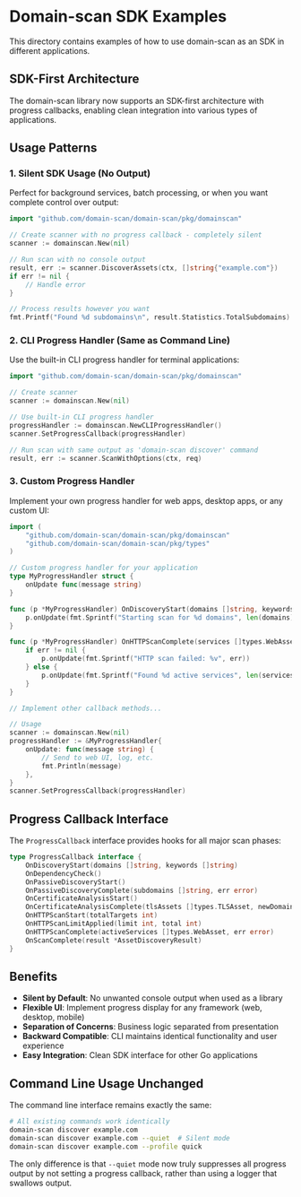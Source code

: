 # Domain-scan SDK Examples

This directory contains examples of how to use domain-scan as an SDK in different applications.

## SDK-First Architecture

The domain-scan library now supports an SDK-first architecture with progress callbacks, enabling clean integration into various types of applications.

## Usage Patterns

### 1. Silent SDK Usage (No Output)

Perfect for background services, batch processing, or when you want complete control over output:

```go
import "github.com/domain-scan/domain-scan/pkg/domainscan"

// Create scanner with no progress callback - completely silent
scanner := domainscan.New(nil)

// Run scan with no console output
result, err := scanner.DiscoverAssets(ctx, []string{"example.com"})
if err != nil {
    // Handle error
}

// Process results however you want
fmt.Printf("Found %d subdomains\n", result.Statistics.TotalSubdomains)
```

### 2. CLI Progress Handler (Same as Command Line)

Use the built-in CLI progress handler for terminal applications:

```go
import "github.com/domain-scan/domain-scan/pkg/domainscan"

// Create scanner
scanner := domainscan.New(nil)

// Use built-in CLI progress handler
progressHandler := domainscan.NewCLIProgressHandler()
scanner.SetProgressCallback(progressHandler)

// Run scan with same output as 'domain-scan discover' command
result, err := scanner.ScanWithOptions(ctx, req)
```

### 3. Custom Progress Handler

Implement your own progress handler for web apps, desktop apps, or any custom UI:

```go
import (
    "github.com/domain-scan/domain-scan/pkg/domainscan"
    "github.com/domain-scan/domain-scan/pkg/types"
)

// Custom progress handler for your application
type MyProgressHandler struct {
    onUpdate func(message string)
}

func (p *MyProgressHandler) OnDiscoveryStart(domains []string, keywords []string) {
    p.onUpdate(fmt.Sprintf("Starting scan for %d domains", len(domains)))
}

func (p *MyProgressHandler) OnHTTPScanComplete(services []types.WebAsset, err error) {
    if err != nil {
        p.onUpdate(fmt.Sprintf("HTTP scan failed: %v", err))
    } else {
        p.onUpdate(fmt.Sprintf("Found %d active services", len(services)))
    }
}

// Implement other callback methods...

// Usage
scanner := domainscan.New(nil)
progressHandler := &MyProgressHandler{
    onUpdate: func(message string) {
        // Send to web UI, log, etc.
        fmt.Println(message)
    },
}
scanner.SetProgressCallback(progressHandler)
```

## Progress Callback Interface

The `ProgressCallback` interface provides hooks for all major scan phases:

```go
type ProgressCallback interface {
    OnDiscoveryStart(domains []string, keywords []string)
    OnDependencyCheck()
    OnPassiveDiscoveryStart()
    OnPassiveDiscoveryComplete(subdomains []string, err error)
    OnCertificateAnalysisStart()
    OnCertificateAnalysisComplete(tlsAssets []types.TLSAsset, newDomains []string, err error)
    OnHTTPScanStart(totalTargets int)
    OnHTTPScanLimitApplied(limit int, total int)
    OnHTTPScanComplete(activeServices []types.WebAsset, err error)
    OnScanComplete(result *AssetDiscoveryResult)
}
```

## Benefits

- **Silent by Default**: No unwanted console output when used as a library
- **Flexible UI**: Implement progress display for any framework (web, desktop, mobile)
- **Separation of Concerns**: Business logic separated from presentation
- **Backward Compatible**: CLI maintains identical functionality and user experience
- **Easy Integration**: Clean SDK interface for other Go applications

## Command Line Usage Unchanged

The command line interface remains exactly the same:

```bash
# All existing commands work identically
domain-scan discover example.com
domain-scan discover example.com --quiet  # Silent mode
domain-scan discover example.com --profile quick
```

The only difference is that `--quiet` mode now truly suppresses all progress output by not setting a progress callback, rather than using a logger that swallows output.